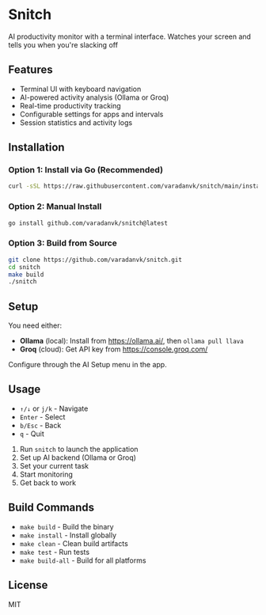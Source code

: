 # Snitch

AI productivity monitor with a terminal interface. Watches your screen and tells you when you're slacking off

## Features

- Terminal UI with keyboard navigation
- AI-powered activity analysis (Ollama or Groq)
- Real-time productivity tracking
- Configurable settings for apps and intervals
- Session statistics and activity logs

## Installation

### Option 1: Install via Go (Recommended)

```bash
curl -sSL https://raw.githubusercontent.com/varadanvk/snitch/main/install.sh | bash
```

### Option 2: Manual Install

```bash
go install github.com/varadanvk/snitch@latest
```

### Option 3: Build from Source

```bash
git clone https://github.com/varadanvk/snitch.git
cd snitch
make build
./snitch
```

## Setup

You need either:

- **Ollama** (local): Install from https://ollama.ai/, then `ollama pull llava`
- **Groq** (cloud): Get API key from https://console.groq.com/

Configure through the AI Setup menu in the app.

## Usage

- `↑/↓` or `j/k` - Navigate
- `Enter` - Select
- `b/Esc` - Back
- `q` - Quit

1. Run `snitch` to launch the application
2. Set up AI backend (Ollama or Groq)
3. Set your current task
4. Start monitoring
5. Get back to work

## Build Commands

- `make build` - Build the binary
- `make install` - Install globally
- `make clean` - Clean build artifacts
- `make test` - Run tests
- `make build-all` - Build for all platforms

## License

MIT
